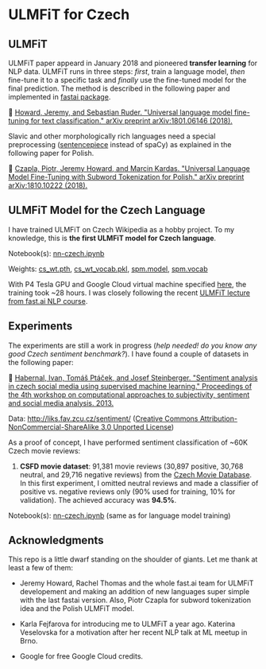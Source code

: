 # ULMFiT for Czech

## ULMFiT

ULMFiT paper appeard in January 2018 and pioneered **transfer learning** for NLP data. ULMFiT runs in three steps: *first*, train a language model, *then* fine-tune it to a specific task and *finally* use the fine-tuned model for the final prediction. The method is described in the following paper and implemented in [fastai package](https://docs.fast.ai/).

📝 [Howard, Jeremy, and Sebastian Ruder. "Universal language model fine-tuning for text classification." arXiv preprint arXiv:1801.06146 (2018).](https://arxiv.org/abs/1801.06146)

Slavic and other morphologically rich languages need a special preprocessing ([sentencepiece](https://github.com/google/sentencepiece) instead of spaCy) as explained in the following paper for Polish.

📝 [Czapla, Piotr, Jeremy Howard, and Marcin Kardas. "Universal Language Model Fine-Tuning with Subword Tokenization for Polish." arXiv preprint arXiv:1810.10222 (2018).](https://arxiv.org/abs/1810.10222)

## ULMFiT Model for the Czech Language

I have trained ULMFiT on Czech Wikipedia as a hobby project. To my knowledge, this is **the first ULMFiT model for Czech language**.

Notebook(s): [nn-czech.ipynb](language_model/nn-czech.ipynb)

Weights: [cs_wt.pth](https://drive.google.com/open?id=14b5x5r3x5MeZNZ8Uc4L3ZmiHAiDgKNj2), [cs_wt_vocab.pkl](https://drive.google.com/open?id=1NZym3XfEWAGJ7L3O56Zk2er6bwjKdJGe), [spm.model](language_model/spm.model), [spm.vocab](language_model/spm.vocab)

With P4 Tesla GPU and Google Cloud virtual machine specified [here](https://course.fast.ai/start_gcp.html), the training took ~28 hours. I was closely following the recent [ULMFiT lecture from fast.ai NLP course](https://www.youtube.com/watch?v=MDX_x6rKXAs&list=PLtmWHNX-gukKocXQOkQjuVxglSDYWsSh9&index=10).

## Experiments

The experiments are still a work in progress (*help needed! do you know any good Czech sentiment benchmark?*). I have found a couple of datasets in the following paper: 

📝 [Habernal, Ivan, Tomáš Ptáček, and Josef Steinberger. "Sentiment analysis in czech social media using supervised machine learning." Proceedings of the 4th workshop on computational approaches to subjectivity, sentiment and social media analysis. 2013.](https://www.aclweb.org/anthology/W13-1609)

Data: http://liks.fav.zcu.cz/sentiment/ ([Creative Commons Attribution-NonCommercial-ShareAlike 3.0 Unported License](https://creativecommons.org/licenses/by-nc-sa/3.0/))

As a proof of concept, I have performed sentiment classification of ~60K Czech movie reviews: 

1) **CSFD movie dataset**: 91,381 movie reviews (30,897 positive, 30,768 neutral, and 29,716 negative reviews) from the [Czech Movie Database](https://www.csfd.cz/). In this first experiment, I omitted neutral reviews and made a classifier of positive vs. negative reviews only (90% used for training, 10% for validation). The achieved accuracy was **94.5%**. 

Notebook(s): [nn-czech.ipynb](language_model/nn-czech.ipynb) (same as for language model training)

## Acknowledgments

This repo is a little dwarf standing on the shoulder of giants. Let me thank at least a few of them:

* Jeremy Howard, Rachel Thomas and the whole fast.ai team for ULMFiT developement and making an addition of new languages super simple with the last fastai version. Also, Piotr Czapla for subword tokenization idea and the Polish ULMFiT model.

* Karla Fejfarova for introducing me to ULMFiT a year ago. Katerina Veselovska for a motivation after her recent NLP talk at ML meetup in Brno.

* Google for free Google Cloud credits.
